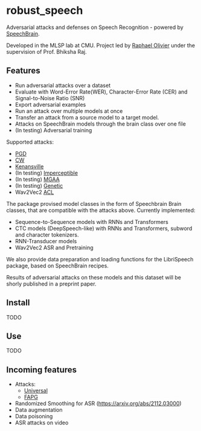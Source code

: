 # robust_speech

Adversarial attacks and defenses on Speech Recognition  - powered by [SpeechBrain](https://github.com/speechbrain/speechbrain).

Developed in the MLSP lab at CMU. Project led by [Raphael Olivier](https://raphaelolivier.github.io) under the supervision of Prof. Bhiksha Raj.

## Features 

* Run adversarial attacks over a dataset
* Evaluate with Word-Error Rate(WER), Character-Error Rate (CER) and Signal-to-Noise Ratio (SNR)
* Export adversarial examples
* Run an attack over multiple models at once
* Transfer an attack from a source model to a target model.
* Attacks on SpeechBrain models through the brain class over one file
* (In testing) Adversarial training

Supported attacks:
* [PGD](https://arxiv.org/abs/1706.06083)
* [CW](https://people.eecs.berkeley.edu/~daw/papers/audio-dls18.pdf)
* [Kenansville](https://arxiv.org/abs/1910.05262) 
* (In testing) [Imperceptible](https://arxiv.org/abs/1903.10346) 
* (In testing) [MGAA](https://arxiv.org/abs/2108.04204)
* (In testing) [Genetic](https://arxiv.org/abs/1801.00554)
* Wav2Vec2 [ACL](https://arxiv.org/abs/2006.07589)

The package provised model classes in the form of Speechbrain Brain classes, that are compatible with the attacks above. Currently implemented:
* Sequence-to-Sequence models with RNNs and Transformers
* CTC models (DeepSpeech-like) with RNNs and Transformers, subword and character tokenizers.
* RNN-Transducer models
* Wav2Vec2 ASR and Pretraining

We also provide data preparation and loading functions for the LibriSpeech package, based on SpeechBrain recipes.

Results of adversarial attacks on these models and this dataset will be shorly published in a preprint paper.

## Install 
TODO
## Use
TODO

## Incoming features
* Attacks:
    * [Universal](https://arxiv.org/abs/1905.03828)
    * [FAPG](https://www.aaai.org/AAAI21Papers/AAAI-7923.XieY.pdf)
* Randomized Smoothing for ASR (https://arxiv.org/abs/2112.03000)
* Data augmentation
* Data poisoning
* ASR attacks on video